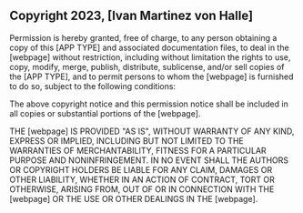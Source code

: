 ## Copyright 2023, [Ivan Martinez von Halle]

Permission is hereby granted, free of charge, to any person obtaining a copy of this [APP TYPE] and associated documentation files, to deal in the [webpage] without restriction, including without limitation the rights to use, copy, modify, merge, publish, distribute, sublicense, and/or sell copies of the [APP TYPE], and to permit persons to whom the [webpage] is furnished to do so, subject to the following conditions:

The above copyright notice and this permission notice shall be included in all copies or substantial portions of the [webpage].

THE [webpage] IS PROVIDED "AS IS", WITHOUT WARRANTY OF ANY KIND, EXPRESS OR IMPLIED, INCLUDING BUT NOT LIMITED TO THE WARRANTIES OF MERCHANTABILITY, FITNESS FOR A PARTICULAR PURPOSE AND NONINFRINGEMENT. IN NO EVENT SHALL THE AUTHORS OR COPYRIGHT HOLDERS BE LIABLE FOR ANY CLAIM, DAMAGES OR OTHER LIABILITY, WHETHER IN AN ACTION OF CONTRACT, TORT OR OTHERWISE, ARISING FROM, OUT OF OR IN CONNECTION WITH THE [webpage] OR THE USE OR OTHER DEALINGS IN THE [webpage].
